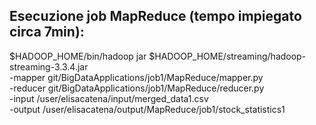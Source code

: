 ## **Esecuzione job MapReduce (tempo impiegato circa 7min):**

$HADOOP_HOME/bin/hadoop jar $HADOOP_HOME/streaming/hadoop-streaming-3.3.4.jar \
-mapper git/BigDataApplications/job1/MapReduce/mapper.py \
-reducer git/BigDataApplications/job1/MapReduce/reducer.py \
-input /user/elisacatena/input/merged_data1.csv \
-output /user/elisacatena/output/MapReduce/job1/stock_statistics1
